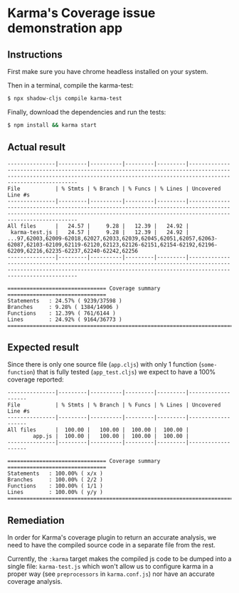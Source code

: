 # Karma's Coverage issue demonstration app

## Instructions

First make sure you have chrome headless installed on your system. 

Then in a terminal, compile the karma-test:
```bash
$ npx shadow-cljs compile karma-test
```

Finally, download the dependencies and run the tests:
```bash
$ npm install && karma start
```

## Actual result

```
---------------|---------|----------|---------|---------|-------------------------------------------------------------------------------------------------------------------------------------------------------------------------------
File           | % Stmts | % Branch | % Funcs | % Lines | Uncovered Line #s                                                                                                                                                             
---------------|---------|----------|---------|---------|-------------------------------------------------------------------------------------------------------------------------------------------------------------------------------
All files      |   24.57 |     9.28 |   12.39 |   24.92 |                                                                                                                                                                               
 karma-test.js |   24.57 |     9.28 |   12.39 |   24.92 | ...97,62003,62009-62018,62027,62033,62039,62045,62051,62057,62063-62087,62103-62109,62119-62120,62123,62126-62151,62154-62192,62196-62209,62216,62235-62237,62240-62242,62256 
---------------|---------|----------|---------|---------|-------------------------------------------------------------------------------------------------------------------------------------------------------------------------------

=============================== Coverage summary ===============================
Statements   : 24.57% ( 9239/37598 )
Branches     : 9.28% ( 1384/14906 )
Functions    : 12.39% ( 761/6144 )
Lines        : 24.92% ( 9164/36773 )
================================================================================
```

## Expected result

Since there is only one source file (`app.cljs`) with only 1 function (`some-function`) that is fully tested (`app_test.cljs`) we expect to have a 100% coverage reported:

```
---------------|---------|----------|---------|---------|-------------------
File           | % Stmts | % Branch | % Funcs | % Lines | Uncovered Line #s                                                                                                                                                             
---------------|---------|----------|---------|---------|-------------------
All files      |  100.00 |   100.00 |  100.00 |  100.00 |                                                                                                                                                                               
        app.js |  100.00 |   100.00 |  100.00 |  100.00 |  
---------------|---------|----------|---------|---------|-------------------

=============================== Coverage summary ===============================
Statements   : 100.00% ( x/x )
Branches     : 100.00% ( 2/2 )
Functions    : 100.00% ( 1/1 )
Lines        : 100.00% ( y/y )
================================================================================
```

## Remediation

In order for Karma's coverage plugin to return an accurate analysis, we need to have the compiled source code in a separate file from the rest.

Currently, the `:karma` target makes the compiled js code to be dumped into a single file: `karma-test.js` which won't allow us to configure karma in a proper way
(see `preprocessors` in `karma.conf.js`) nor have an accurate coverage analysis.